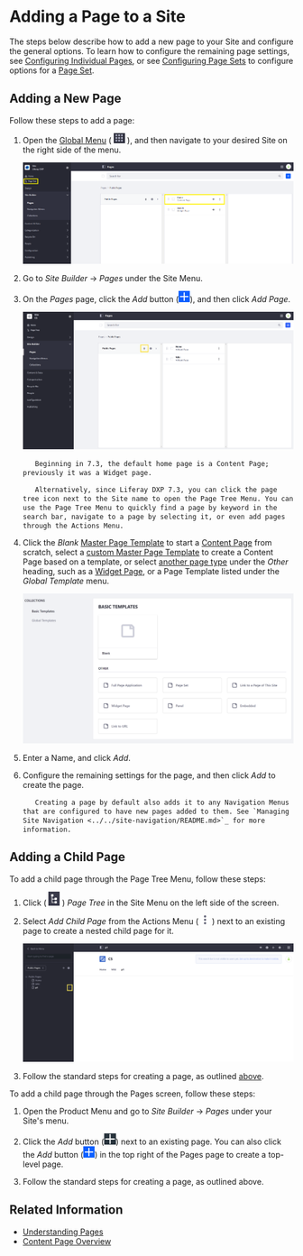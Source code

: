 # Adding a Page to a Site

The steps below describe how to add a new page to your Site and configure the general options. To learn how to configure the remaining page settings, see [Configuring Individual Pages](../page-settings/configuring-individual-pages.md), or see [Configuring Page Sets](../page-settings/configuring-page-sets.md) to configure options for a [Page Set](../understanding-pages/understanding-pages.md#page-sets).

## Adding a New Page

Follow these steps to add a page:

1. Open the [Global Menu](../../../getting-started/navigating-dxp.md) ( ![Global Menu icon](../../../images/icon-applications-menu.png) ), and then navigate to your desired Site on the right side of the menu.

    ![Select the desired Site after opening the Global Menu.](./adding-a-page-to-a-site/images/01.png)

1. Go to *Site Builder* &rarr; *Pages* under the Site Menu.

1. On the *Pages* page, click the *Add* button (![Add](../../../images/icon-add.png)), and then click *Add Page*.

    ![The Pages screen lets you edit your Site pages as a whole.](./adding-a-page-to-a-site/images/02.png)

    ```note::
       Beginning in 7.3, the default home page is a Content Page; previously it was a Widget page.
    ```

    ```tip::
       Alternatively, since Liferay DXP 7.3, you can click the page tree icon next to the Site name to open the Page Tree Menu. You can use the Page Tree Menu to quickly find a page by keyword in the search bar, navigate to a page by selecting it, or even add pages through the Actions Menu.
    ```

1. Click the *Blank* [Master Page Template](../defining-headers-and-footers/master-page-templates.md) to start a [Content Page](../understanding-pages/understanding-pages.md#page-types) from scratch, select a [custom Master Page Template](../defining-headers-and-footers/creating-a-master-page-template.md) to create a Content Page based on a template, or select [another page type](../understanding-pages/other-page-types.md) under the *Other* heading, such as a [Widget Page](../understanding-pages/understanding-pages.md#widget-pages), or a Page Template listed under the *Global Template* menu.

    ![You must select a page type when adding pages.](./adding-a-page-to-a-site/images/03.png)

1. Enter a Name, and click *Add*.

1. Configure the remaining settings for the page, and then click *Add* to create the page.

    ```tip::
       Creating a page by default also adds it to any Navigation Menus that are configured to have new pages added to them. See `Managing Site Navigation <../../site-navigation/README.md>`_ for more information.
    ```

## Adding a Child Page

To add a child page through the Page Tree Menu, follow these steps:

1. Click ( ![Page Tree icon](../../../images/icon-page-tree.png) ) *Page Tree* in the Site Menu on the left side of the screen.

1. Select *Add Child Page* from the Actions Menu ( ![Actions icon](../../../images/icon-actions.png) ) next to an existing page to create a nested child page for it.

    ![Adding a Child Page using the Page Tree menu.](adding-a-page-to-a-site/images/04.png)

1. Follow the standard steps for creating a page, as outlined [above](#adding-a-new-page).

To add a child page through the Pages screen, follow these steps:

1. Open the Product Menu and go to *Site Builder* &rarr; *Pages* under your Site's menu.

1. Click the *Add* button (![Add](../../../images/icon-add-app.png)) next to an existing page. You can also click the *Add* button (![Add](../../../images/icon-add.png)) in the top right of the Pages page to create a top-level page.

1. Follow the standard steps for creating a page, as outlined above.

## Related Information

* [Understanding Pages](../understanding-pages/understanding-pages.md)
* [Content Page Overview](../building-and-managing-content-pages/content-pages-overview.md)

